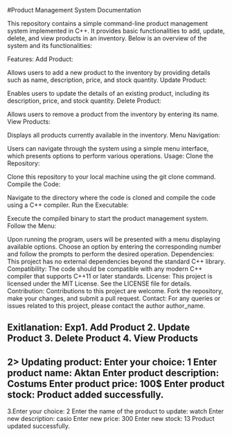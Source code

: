 #Product Management System Documentation 


This repository contains a simple command-line product management system implemented in C++. It provides basic functionalities to add, update, delete, and view products in an inventory. Below is an overview of the system and its functionalities:

Features:
Add Product:

Allows users to add a new product to the inventory by providing details such as name, description, price, and stock quantity.
Update Product:

Enables users to update the details of an existing product, including its description, price, and stock quantity.
Delete Product:

Allows users to remove a product from the inventory by entering its name.
View Products:

Displays all products currently available in the inventory.
Menu Navigation:

Users can navigate through the system using a simple menu interface, which presents options to perform various operations.
Usage:
Clone the Repository:

Clone this repository to your local machine using the git clone command.
Compile the Code:

Navigate to the directory where the code is cloned and compile the code using a C++ compiler.
Run the Executable:

Execute the compiled binary to start the product management system.
Follow the Menu:

Upon running the program, users will be presented with a menu displaying available options.
Choose an option by entering the corresponding number and follow the prompts to perform the desired operation.
Dependencies:
This project has no external dependencies beyond the standard C++ library.
Compatibility:
The code should be compatible with any modern C++ compiler that supports C++11 or later standards.
License:
This project is licensed under the MIT License. See the LICENSE file for details.
Contribution:
Contributions to this project are welcome. Fork the repository, make your changes, and submit a pull request.
Contact:
For any queries or issues related to this project, please contact the author author_name.

 Exitlanation:
Exp1. Add Product
2. Update Product
3. Delete Product
4. View Products
--------------------------------------
2> Updating product:
Enter your choice: 1
Enter product name: Aktan
Enter product description: Costums
Enter product price: 100$
Enter product stock: Product added successfully.
---------------------------------------------------
3.Enter your choice: 2
Enter the name of the product to update: watch
Enter new description: casio
Enter new price: 300
Enter new stock: 13
Product updated successfully.
